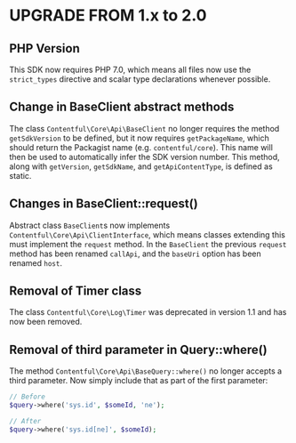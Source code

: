 # UPGRADE FROM 1.x to 2.0

## PHP Version

This SDK now requires PHP 7.0, which means all files now use the `strict_types` directive and scalar type declarations whenever possible.

## Change in BaseClient abstract methods

The class `Contentful\Core\Api\BaseClient` no longer requires the method `getSdkVersion` to be defined, but it now requires `getPackageName`, which should return the Packagist name (e.g. `contentful/core`). This name will then be used to automatically infer the SDK version number. This method, along with `getVersion`, `getSdkName`, and `getApiContentType`, is defined as static.

## Changes in BaseClient::request()

Abstract class `BaseClient`s now implements `Contentful\Core\Api\ClientInterface`, which means classes extending this must implement the `request` method. In the `BaseClient` the previous `request` method has been renamed `callApi`, and the `baseUri` option has been renamed `host`.

## Removal of Timer class

The class `Contentful\Core\Log\Timer` was deprecated in version 1.1 and has now been removed.

## Removal of third parameter in Query::where()

The method `Contentful\Core\Api\BaseQuery::where()` no longer accepts a third parameter. Now simply include that as part of the first parameter:

```php
// Before
$query->where('sys.id', $someId, 'ne');

// After
$query->where('sys.id[ne]', $someId);
```
